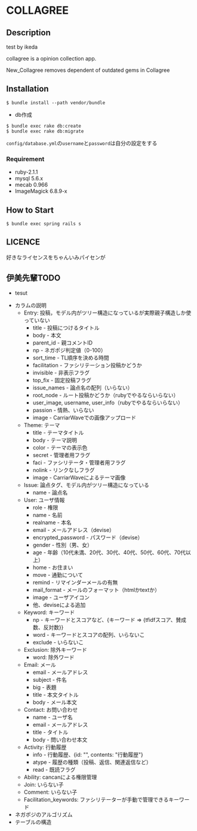 # COLLAGREE

## Description
test by ikeda

collagree is a opinion collection app.  

New_Collagree removes dependent of outdated gems in Collagree

## Installation

```
$ bundle install --path vendor/bundle
```

* db作成

```
$ bundle exec rake db:create
$ bundle exec rake db:migrate
```

`config/database.yml`の`username`と`password`は自分の設定をする


### Requirement

* ruby-2.1.1
* mysql 5.6.x
* mecab 0.966
* ImageMagick 6.8.9-x

## How to Start

```
$ bundle exec spring rails s
```

## LICENCE

好きなライセンスをちゃんいみパイセンが

## 伊美先輩TODO
- tesut

* カラムの説明
    * Entry: 投稿，モデル内がツリー構造になっているが実際親子構造しか使っていない
        * title - 投稿につけるタイトル
        * body - 本文
        * parent_id - 親コメントID
	    * np - ネガポジ判定値（0-100）
	    * sort_time - TL順序を決める時間
	    * facilitation - ファシリテーション投稿かどうか
	    * invisible - 非表示フラグ
	    * top_fix - 固定投稿フラグ
	    * issue_names - 論点名の配列（いらない）
	    * root_node - ルート投稿かどうか（rubyでやるならいらない）
	    * user_image, username, user_info（rubyでやるならいらない）
	    * passion - 情熱、いらない
        * image - CarriarWaveでの画像アップロード
    * Theme: テーマ
  	    * title - テーマタイトル
  	    * body - テーマ説明
  	    * color - テーマの表示色
  	    * secret - 管理者用フラグ
  	    * faci - ファシリテータ・管理者用フラグ
  	    * nolink - リンクなしフラグ
  	    * image - CarriarWaveによるテーマ画像
    * Issue: 論点タグ、モデル内がツリー構造になっている
  	    * name - 論点名
    * User: ユーザ情報
  	    * role - 権限
  	    * name - 名前
  	    * realname - 本名
  	    * email - メールアドレス（devise）
  	    * encrypted_password - パスワード（devise）
  	    * gender - 性別（男、女）
  	    * age - 年齢（10代未満、20代、30代、40代、50代、60代、70代以上）
  	    * home - お住まい
  	    * move - 通勤について
  	    * remind - リマインダーメールの有無
  	    * mail_format - メールのフォーマット（htmlかtextか）
  	    * image - ユーザアイコン
  	    * 他、deviseによる追加
    * Keyword: キーワード
  	    * np - キーワードとスコアなど、{キーワード => {tfidfスコア、賛成数、反対数}}
	    * word - キーワードとスコアの配列、いらないこ
  	    * exclude - いらないこ
    * Exclusion: 除外キーワード
  	    * word: 除外ワード
    * Email: メール
  	    * email - メールアドレス
  	    * subject - 件名
  	    * big - 表題
  	    * title - 本文タイトル
 	    * body - メール本文
    * Contact: お問い合わせ
  	    * name - ユーザ名
  	    * email - メールアドレス
  	    * title - タイトル
  	    * body - 問い合わせ本文
    * Activity: 行動履歴
  	    * info - 行動履歴、{id: "", contents: "行動履歴"}
  	    * atype - 履歴の種類（投稿、返信、関連返信など）
  	    * read - 既読フラグ
    * Ability: cancanによる権限管理
    * Join: いらない子
    * Comment: いらない子
    * Facilitation_keywords: ファシリテーターが手動で管理できるキーワード
* ネガポジのアルゴリズム
* テーブルの構造
